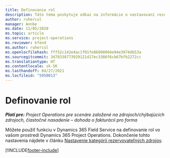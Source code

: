 ```yaml
---
title: Definovanie rol
description: Táto téma poskytuje odkaz na informácie o nastavovaní rezervovateľných kategórií zdrojov.
author: ruhercul
manager: Annbe
ms.date: 11/05/2020
ms.topic: article
ms.service: project-operations
ms.reviewer: kfend
ms.author: ruhercul
ms.openlocfilehash: fff52c142e4ac1f01fe86808094e94e3974db53a
ms.sourcegitcommit: 3d78338773929121d17ec3386f6cb67bfb2272cc
ms.translationtype: HT
ms.contentlocale: sk-SK
ms.lasthandoff: 04/27/2021
ms.locfileid: "5950013"
---
```

# <a name="define-roles"></a>Definovanie rol

_**Platí pre:** Project Operations pre scenáre založené na zdrojoch/chýbajúcich zdrojoch, čiastočné nasadenie – dohoda o fakturácii pro forma_

Môžete použiť funkciu v Dynamics 365 Field Service na definovanie rol vo vašom prostredí Dynamics 365 Project Operations. Dokončenie tohto nastavenia nájdete v článku [Nastavenie kategórií rezervovateľných zdrojov](/dynamics365/field-service/set-up-bookable-resource-categories).


[!INCLUDE[footer-include](../includes/footer-banner.md)]